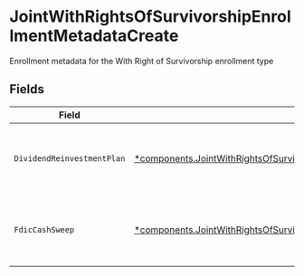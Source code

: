 # JointWithRightsOfSurvivorshipEnrollmentMetadataCreate

Enrollment metadata for the With Right of Survivorship enrollment type


## Fields

| Field                                                                                                                                                                                                 | Type                                                                                                                                                                                                  | Required                                                                                                                                                                                              | Description                                                                                                                                                                                           | Example                                                                                                                                                                                               |
| ----------------------------------------------------------------------------------------------------------------------------------------------------------------------------------------------------- | ----------------------------------------------------------------------------------------------------------------------------------------------------------------------------------------------------- | ----------------------------------------------------------------------------------------------------------------------------------------------------------------------------------------------------- | ----------------------------------------------------------------------------------------------------------------------------------------------------------------------------------------------------- | ----------------------------------------------------------------------------------------------------------------------------------------------------------------------------------------------------- |
| `DividendReinvestmentPlan`                                                                                                                                                                            | [*components.JointWithRightsOfSurvivorshipEnrollmentMetadataCreateDividendReinvestmentPlan](../../models/components/jointwithrightsofsurvivorshipenrollmentmetadatacreatedividendreinvestmentplan.md) | :heavy_minus_sign:                                                                                                                                                                                    | Option to auto-enroll in Dividend Reinvestment; defaults to true                                                                                                                                      | DIVIDEND_REINVESTMENT_ENROLL                                                                                                                                                                          |
| `FdicCashSweep`                                                                                                                                                                                       | [*components.JointWithRightsOfSurvivorshipEnrollmentMetadataCreateFdicCashSweep](../../models/components/jointwithrightsofsurvivorshipenrollmentmetadatacreatefdiccashsweep.md)                       | :heavy_minus_sign:                                                                                                                                                                                    | Option to auto-enroll in FDIC cash sweep; defaults to true                                                                                                                                            | FDIC_CASH_SWEEP_ENROLL                                                                                                                                                                                |